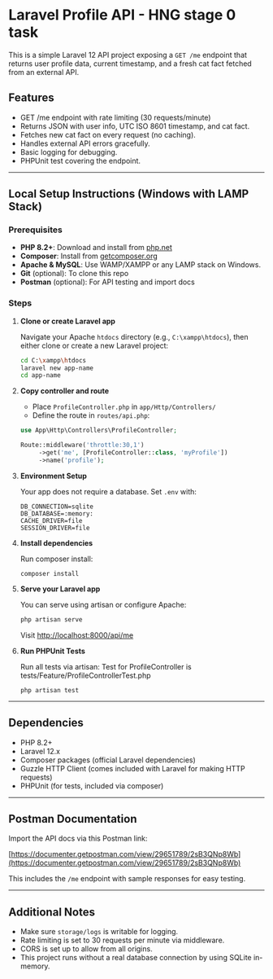 # Laravel Profile API - HNG stage 0 task

This is a simple Laravel 12 API project exposing a `GET /me` endpoint that returns user profile data, current timestamp, and a fresh cat fact fetched from an external API.

## Features

- GET /me endpoint with rate limiting (30 requests/minute)
- Returns JSON with user info, UTC ISO 8601 timestamp, and cat fact.
- Fetches new cat fact on every request (no caching).
- Handles external API errors gracefully.
- Basic logging for debugging.
- PHPUnit test covering the endpoint.

***

## Local Setup Instructions (Windows with LAMP Stack)

### Prerequisites

- **PHP 8.2+**: Download and install from [php.net](https://windows.php.net/download)
- **Composer**: Install from [getcomposer.org](https://getcomposer.org/download/)
- **Apache & MySQL**: Use WAMP/XAMPP or any LAMP stack on Windows.
- **Git** (optional): To clone this repo
- **Postman** (optional): For API testing and import docs

### Steps

1. **Clone or create Laravel app**

   Navigate your Apache `htdocs` directory (e.g., `C:\xampp\htdocs`), then either clone or create a new Laravel project:

   ```bash
   cd C:\xampp\htdocs
   laravel new app-name
   cd app-name
   ```

2. **Copy controller and route**

   - Place `ProfileController.php` in `app/Http/Controllers/`
   - Define the route in `routes/api.php`:

   ```php
   use App\Http\Controllers\ProfileController;

   Route::middleware('throttle:30,1')
        ->get('me', [ProfileController::class, 'myProfile'])
        ->name('profile');
   ```

3. **Environment Setup**

   Your app does not require a database. Set `.env` with:

   ```
   DB_CONNECTION=sqlite
   DB_DATABASE=:memory:
   CACHE_DRIVER=file
   SESSION_DRIVER=file
   ```

4. **Install dependencies**

   Run composer install:

   ```
   composer install
   ```

5. **Serve your Laravel app**

   You can serve using artisan or configure Apache:

   ```bash
   php artisan serve
   ```

   Visit [http://localhost:8000/api/me](http://localhost:8000/api/me)

6. **Run PHPUnit Tests**

   Run all tests via artisan:
   Test for ProfileController is tests/Feature/ProfileControllerTest.php

   ```
   php artisan test
   ```

***

## Dependencies

- PHP 8.2+
- Laravel 12.x
- Composer packages (official Laravel dependencies)
- Guzzle HTTP Client (comes included with Laravel for making HTTP requests)
- PHPUnit (for tests, included via composer)

***

## Postman Documentation

Import the API docs via this Postman link:

[https://documenter.getpostman.com/view/29651789/2sB3QNp8Wb](https://documenter.getpostman.com/view/29651789/2sB3QNp8Wb)

This includes the `/me` endpoint with sample responses for easy testing.

***

## Additional Notes

- Make sure `storage/logs` is writable for logging.
- Rate limiting is set to 30 requests per minute via middleware.
- CORS is set up to allow from all origins.
- This project runs without a real database connection by using SQLite in-memory.
